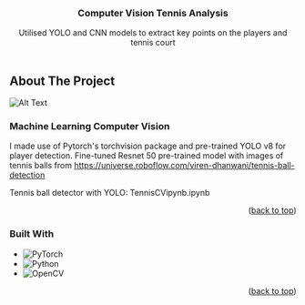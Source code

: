 <!-- Improved compatibility of back to top link: See: https://github.com/othneildrew/Best-README-Template/pull/73 -->
<a name="readme-top"></a>
<!--
*** Thanks for checking out the Best-README-Template. If you have a suggestion
*** that would make this better, please fork the repo and create a pull request
*** or simply open an issue with the tag "enhancement".
*** Don't forget to give the project a star!
*** Thanks again! Now go create something AMAZING! :D
-->



<!-- PROJECT SHIELDS -->
<!--
*** I'm using markdown "reference style" links for readability.
*** Reference links are enclosed in brackets [ ] instead of parentheses ( ).
*** See the bottom of this document for the declaration of the reference variables
*** for contributors-url, forks-url, etc. This is an optional, concise syntax you may use.
*** https://www.markdownguide.org/basic-syntax/#reference-style-links
-->


<!-- PROJECT LOGO -->
<br />
<div align="center">
  <a href="https://github.com/JYL480/TennisCVYolo">
  </a>

<h3 align="center">Computer Vision Tennis Analysis</h3>

  <p align="center">
    Utilised YOLO and CNN models to extract key points on the players and tennis court
    <br />
    <br />
  </p>
</div>


<!-- ABOUT THE PROJECT -->
## About The Project

![Alt Text](tennisGIF.gif)

### Machine Learning Computer Vision

I made use of Pytorch's torchvision package and pre-trained YOLO v8 for player detection.
Fine-tuned Resnet 50 pre-trained model with images of tennis balls from https://universe.roboflow.com/viren-dhanwani/tennis-ball-detection

Tennis ball detector with YOLO: TennisCVipynb.ipynb
<br/>


<p align="right">(<a href="#readme-top">back to top</a>)</p>

### Built With

* ![PyTorch](https://img.shields.io/badge/PyTorch-%23EE4C2C.svg?style=for-the-badge&logo=PyTorch&logoColor=white)
* ![Python](https://img.shields.io/badge/python-3670A0?style=for-the-badge&logo=python&logoColor=ffdd54)
* ![OpenCV](https://img.shields.io/badge/opencv-%23white.svg?style=for-the-badge&logo=opencv&logoColor=white)

<p align="right">(<a href="#readme-top">back to top</a>)</p>
